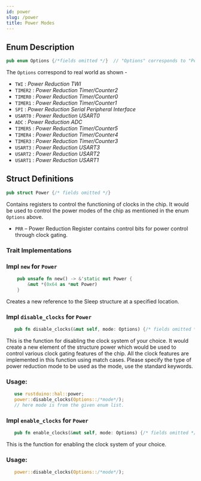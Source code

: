 ```yaml
---
id: power
slug: /power
title: Power Modes
---
```


## Enum Description

```rust
pub enum Options {/*fields omitted */}  // "Options" corresponds to "Peripherals" enum in atmega328p code
```
The `Options` correspond to real world as shown -
* `TWI`    :  *Power Reduction TWI*
* `TIMER2` :  *Power Reduction Timer/Counter2*
* `TIMER0` :  *Power Reduction Timer/Counter0*
* `TIMER1` :  *Power Reduction Timer/Counter1*
* `SPI`    :  *Power Reduction Serial Peripheral Interface*
* `USART0` :  *Power Reduction USART0*
* `ADC`    :  *Power Reduction ADC*
* `TIMER5` :  *Power Reduction Timer/Counter5*
* `TIMER4` :  *Power Reduction Timer/Counter4*
* `TIMER3` :  *Power Reduction Timer/Counter3*
* `USART3` :  *Power Reduction USART3*
* `USART2` :  *Power Reduction USART2*
* `USART1` :  *Power Reduction USART1*

## Struct Definitions

```rust
pub struct Power {/* fields omitted */}
```
Contains registers to control the functioning of clocks in the chip.
It would be used to control the power modes of the chip as mentioned
in the enum `Options` above.

* `PRR` – Power Reduction Register contains control bits for power control through clock gating.

### Trait Implementations

### Impl `new` for `Power`

```rust
    pub unsafe fn new() -> &'static mut Power {
        &mut *(0x64 as *mut Power)
    }
```
 Creates a new reference to the Sleep structure at a specified location.

### Impl `disable_clocks` for `Power`

 ```rust
    pub fn disable_clocks(&mut self, mode: Options) {/* fields omitted */}

 ```

 This is the function for disabling the clock system of your choice.
 It would create a new element of the structure power
 which would be used to control various clock gating features of the chip.
 All the clock features are implemented in this function using match cases.
 Please specify the type of power reduction mode to be used as the mode,
 use the standard keywords.

 ### Usage:

 ```rust
    use rustduino::hal::power;
    power::disable_clocks(Options::/*mode*/);
    // here mode is from the given enum list.
 ```

### Impl `enable_clocks` for `Power`

 ```rust
    pub fn enable_clocks(&mut self, mode: Options) {/* fields omitted */}
 ```

 This is the function for enabling the clock system of your choice.

 ### Usage:

 ```rust
    power::disable_clocks(Options::/*mode*/);
 ```
